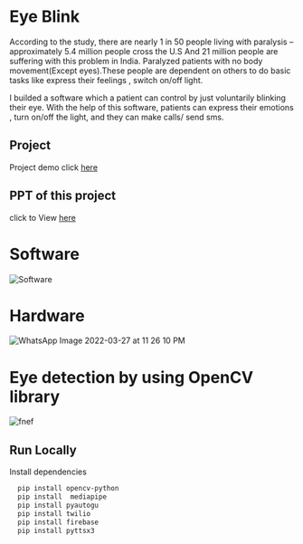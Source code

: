 
# Eye Blink 

According to the study, there are nearly 1 in 50 people
living with paralysis – approximately 5.4 million people cross the U.S
And 21 million people are suffering with this problem in India.
Paralyzed patients with no body movement(Except eyes).These people
are dependent on others to do basic tasks like express their feelings ,
switch on/off light.

I  builded a software which a patient can control by just voluntarily blinking their eye. With the help of this software, patients can express their emotions , turn on/off the light, and they can make calls/ send sms.

## Project
Project demo click [here](https://www.youtube.com/watch?v=txNl89BhUXM)

## PPT of this project  
click to View [here](https://drive.google.com/drive/folders/1NFczFAM1JpHr2mX-YjgSBVUJXqxrN3Ga?usp=sharing)

# Software
![Software](https://user-images.githubusercontent.com/51821426/160294857-a7392ca0-69bd-4667-b120-ae99c603396e.jpg)
# Hardware 
![WhatsApp Image 2022-03-27 at 11 26 10 PM](https://user-images.githubusercontent.com/51821426/160294914-5d406679-e6ba-444b-8148-4e09f2b646aa.jpeg)
# Eye detection by using OpenCV library
![fnef](https://user-images.githubusercontent.com/51821426/160295009-5bd5ba02-4b07-41c7-817e-1eeee3f3d4b9.jpg)
## Run Locally

Install dependencies

```bash
  pip install opencv-python
  pip install  mediapipe
  pip install pyautogu
  pip install twilio
  pip install firebase 
  pip install pyttsx3 
```



